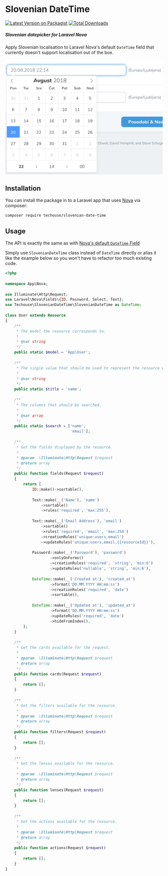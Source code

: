 # Slovenian DateTime

[![Latest Version on Packagist](https://img.shields.io/packagist/v/techouse/slovenian-date-time.svg?style=flat-square)](https://packagist.org/packages/techouse/slovenian-date-time)
[![Total Downloads](https://img.shields.io/packagist/dt/techouse/slovenian-date-time.svg?style=flat-square)](https://packagist.org/packages/techouse/slovenian-date-time)

##### Slovenian datepicker for Laravel Nova

Apply Slovenian localisation to Laravel Nova's default `DateTime` field that currently doesn't support localisation out of the box.

![Slovenian DateTime](./screenshot.png)

## Installation

You can install the package in to a Laravel app that uses [Nova](https://nova.laravel.com) via composer:

```bash
composer require techouse/slovenian-date-time
```

## Usage

The API is exactly the same as with [Nova's default `DateTime` Field](https://nova.laravel.com/docs/1.0/resources/fields.html#datetime-field)

Simply use `SlovenianDateTime` class instead of `DateTime` directly or alias it like the example below so you won't have to refactor too much existing code.

```php
<?php

namespace App\Nova;

use Illuminate\Http\Request;
use Laravel\Nova\Fields\{ID, Password, Select, Text};
use Techouse\SlovenianDateTime\SlovenianDateTime as DateTime;

class User extends Resource
{
    /**
     * The model the resource corresponds to.
     *
     * @var string
     */
    public static $model = 'App\User';

    /**
     * The single value that should be used to represent the resource when being displayed.
     *
     * @var string
     */
    public static $title = 'name';

    /**
     * The columns that should be searched.
     *
     * @var array
     */
    public static $search = ['name',
                             'email'];

    /**
     * Get the fields displayed by the resource.
     *
     * @param  \Illuminate\Http\Request $request
     * @return array
     */
    public function fields(Request $request)
    {
        return [
            ID::make()->sortable(),

            Text::make(__('Name'), 'name')
                ->sortable()
                ->rules('required', 'max:255'),

            Text::make(__('Email Address'), 'email')
                ->sortable()
                ->rules('required', 'email', 'max:254')
                ->creationRules('unique:users,email')
                ->updateRules('unique:users,email,{{resourceId}}'),

            Password::make(__('Password'), 'password')
                    ->onlyOnForms()
                    ->creationRules('required', 'string', 'min:6')
                    ->updateRules('nullable', 'string', 'min:6'),

            DateTime::make(__('Created at'), 'created_at')
                    ->format('DD.MM.YYYY HH:mm:ss')
                    ->creationRules('required', 'date')
                    ->sortable(),

            DateTime::make(__('Updated at'), 'updated_at')
                    ->format('DD.MM.YYYY HH:mm:ss')
                    ->updateRules('required', 'date')
                    ->hideFromIndex(),
        ];
    }

    /**
     * Get the cards available for the request.
     *
     * @param  \Illuminate\Http\Request $request
     * @return array
     */
    public function cards(Request $request)
    {
        return [];
    }

    /**
     * Get the filters available for the resource.
     *
     * @param  \Illuminate\Http\Request $request
     * @return array
     */
    public function filters(Request $request)
    {
        return [];
    }

    /**
     * Get the lenses available for the resource.
     *
     * @param  \Illuminate\Http\Request $request
     * @return array
     */
    public function lenses(Request $request)
    {
        return [];
    }

    /**
     * Get the actions available for the resource.
     *
     * @param  \Illuminate\Http\Request $request
     * @return array
     */
    public function actions(Request $request)
    {
        return [];
    }
}

```
